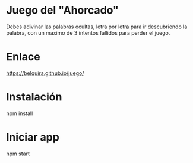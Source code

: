 # Juego del "Ahorcado"
Debes adivinar las palabras ocultas, letra por letra para ir descubriendo la palabra, con un maximo de 3 intentos fallidos para perder el juego.

# Enlace
https://belquira.github.io/juego/

# Instalación
npm install

# Iniciar app
npm start
